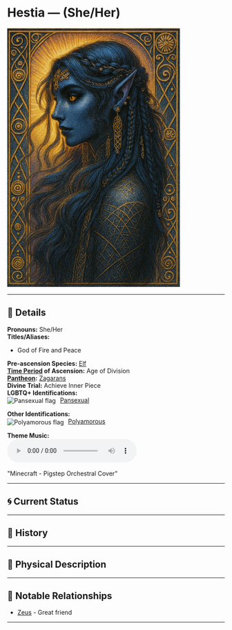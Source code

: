 # Hestia — (She/Her)

<!-- Optional -->
<img src="hestia.jpg" alt="Hestia" style="height: 600px; width: auto;" />

---

## 📕 Details
**Pronouns:** She/Her  
**Titles/Aliases:**  
  - God of Fire and Peace  

**Pre-ascension Species:** [Elf](../../../species/elf/index.md)  
**[Time Period](../../history/time_periods/) of Ascension:** Age of Division  
**[Pantheon](../../../pantheons):** [Zagarans](../../../pantheons/zagarans/index.md)  
**Divine Trial:** Achieve Inner Piece  
**LGBTQ+ Identifications:**  
      <img src="../../flags/pansexual.jpg" alt="Pansexual flag" width="30" style="vertical-align: middle; margin-right: 6px;">
  [Pansexual](../../../identifiers/pansexual/index.md)  

**Other Identifications:**  
      <img src="../../flags/polyamorous.jpg" alt="Polyamorous flag" width="30" style="vertical-align: middle; margin-right: 6px;">
  [Polyamorous](../../../identifiers/polyamorous/index.md)  

**Theme Music:**  
<audio controls>
  <source src="hestia_|_minecraft_-_pigstep_orchestral_cover.mp4" type="audio/mpeg">
  Your browser does not support the audio element.
</audio>

"Minecraft - Pigstep Orchestral Cover"  




---

## 🌀 Current Status


---

## 📜 History


---

## 👤 Physical Description


---
## 🧩 Notable Relationships
  - [Zeus](../zeus/index.md) - Great friend  

---
